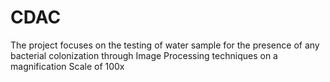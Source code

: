 # CDAC
The project focuses on the testing of water sample for the presence of any bacterial colonization through Image Processing techniques on a magnification Scale of 100x
